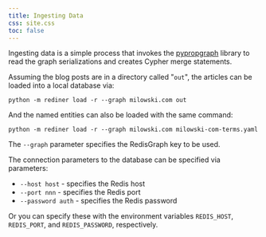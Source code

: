 ```yaml
---
title: Ingesting Data
css: site.css
toc: false
---
```


Ingesting data is a simple process that invokes the
[pypropgraph](https://github.com/alexmilowski/pypropgraph) library
to read the graph serializations and creates Cypher merge statements.

Assuming the blog posts are in a directory called "`out`", the articles
can be loaded into a local database via:

```
python -m rediner load -r --graph milowski.com out
```

And the named entities can also be loaded with the same command:

```
python -m rediner load -r --graph milowski.com milowski-com-terms.yaml
```

The `--graph` parameter specifies the RedisGraph key to be used.

The connection parameters to the database can be specified via parameters:

 * `--host host` - specifies the Redis host
 * `--port nnn` - specifies the Redis port
 * `--password auth` - specifies the Redis password

Or you can specify these with the environment variables `REDIS_HOST`, `REDIS_PORT`,
and `REDIS_PASSWORD`, respectively.
